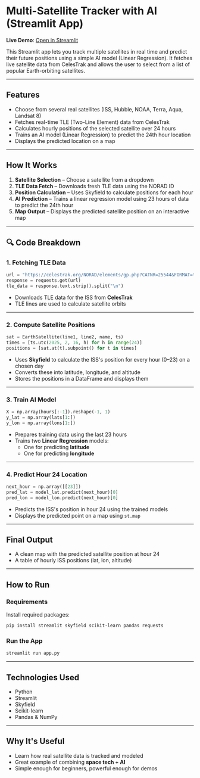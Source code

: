 # Multi-Satellite Tracker with AI (Streamlit App)

**Live Demo**: [Open in Streamlit](https://7iygu4txtr5yrvuvhn7yqy.streamlit.app/)

This Streamlit app lets you track multiple satellites in real time and predict their future positions using a simple AI model (Linear Regression). It fetches live satellite data from CelesTrak and allows the user to select from a list of popular Earth-orbiting satellites.

---

##  Features

-  Choose from several real satellites (ISS, Hubble, NOAA, Terra, Aqua, Landsat 8)
-  Fetches real-time TLE (Two-Line Element) data from CelesTrak
-  Calculates hourly positions of the selected satellite over 24 hours
-  Trains an AI model (Linear Regression) to predict the 24th hour location
-  Displays the predicted location on a map

---

##  How It Works

1. **Satellite Selection** – Choose a satellite from a dropdown
2. **TLE Data Fetch** – Downloads fresh TLE data using the NORAD ID
3. **Position Calculation** – Uses Skyfield to calculate positions for each hour
4. **AI Prediction** – Trains a linear regression model using 23 hours of data to predict the 24th hour
5. **Map Output** – Displays the predicted satellite position on an interactive map

---

## 🔍 Code Breakdown

###  1. Fetching TLE Data
```python
url = "https://celestrak.org/NORAD/elements/gp.php?CATNR=25544&FORMAT=tle"
response = requests.get(url)
tle_data = response.text.strip().split("\n")
```
- Downloads TLE data for the ISS from **CelesTrak**
- TLE lines are used to calculate satellite orbits

---

###  2. Compute Satellite Positions
```python
sat = EarthSatellite(line1, line2, name, ts)
times = [ts.utc(2025, 2, 16, h) for h in range(24)]
positions = [sat.at(t).subpoint() for t in times]
```
- Uses **Skyfield** to calculate the ISS's position for every hour (0–23) on a chosen day
- Converts these into latitude, longitude, and altitude
- Stores the positions in a DataFrame and displays them

---

###  3. Train AI Model
```python
X = np.array(hours[:-1]).reshape(-1, 1)
y_lat = np.array(lats[1:])
y_lon = np.array(lons[1:])
```
- Prepares training data using the last 23 hours
- Trains two **Linear Regression** models:
  - One for predicting **latitude**
  - One for predicting **longitude**

---

###  4. Predict Hour 24 Location
```python
next_hour = np.array([[23]])
pred_lat = model_lat.predict(next_hour)[0]
pred_lon = model_lon.predict(next_hour)[0]
```
- Predicts the ISS's position in hour 24 using the trained models
- Displays the predicted point on a map using `st.map`

---

##  Final Output

- A clean map with the predicted satellite position at hour 24
- A table of hourly ISS positions (lat, lon, altitude)

---

##  How to Run

### Requirements

Install required packages:

```bash
pip install streamlit skyfield scikit-learn pandas requests
```

###  Run the App

```bash
streamlit run app.py
```

---

##  Technologies Used

- Python 
- Streamlit 
- Skyfield 
- Scikit-learn 
- Pandas & NumPy 

---

##  Why It's Useful

- Learn how real satellite data is tracked and modeled
- Great example of combining **space tech + AI**
- Simple enough for beginners, powerful enough for demos


